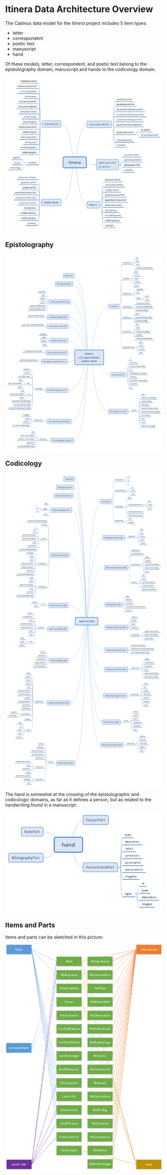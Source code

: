 # Itinera Data Architecture Overview

The Cadmus data model for the *Itinera* project includes 5 item types:

- letter
- correspondent
- poetic text
- manuscript
- hand

Of these models, letter, correspondent, and poetic text belong to the epistolography domain; manuscript and hands to the codicology domain.

![items](./images/models-items.png)

## Epistolography

![letter](./images/models-epist.png)

## Codicology

![manuscript](./images/models-ms.png)

The hand is somewhat at the crossing of the epistolographic and codicologic domains, as far as it defines a person, but as related to the handwriting found in a manuscript.

![hand](./images/models-hand.png)

## Items and Parts

Items and parts can be sketched in this picture:

![items and parts](./images/items-n-parts.png)

